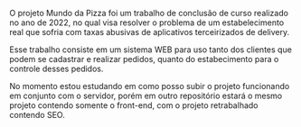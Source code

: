 O projeto Mundo da Pizza foi um trabalho de conclusão de curso realizado no ano de 2022, no qual visa resolver o problema de um estabelecimento real que sofria com taxas abusivas de aplicativos terceirizados de delivery.

Esse trabalho consiste em um sistema WEB para uso tanto dos clientes que podem se cadastrar e realizar pedidos, quanto do estabecimento para o controle desses pedidos.

No momento estou estudando em como posso subir o projeto funcionando em conjunto com o servidor, porém em outro repositório estará o mesmo projeto contendo somente o front-end, com o projeto retrabalhado contendo SEO.
